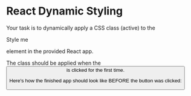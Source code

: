 # React Dynamic Styling

<p>Your task is to dynamically apply a CSS class (active) to the <p>Style me</p> element in the provided React app.

The class should be applied when the <button> is clicked for the first time.

Here's how the finished app should look like BEFORE the button was clicked:

</p>
